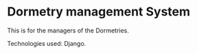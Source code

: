 # Dormetry management System
  This is for the managers of the Dormetries.
  
Technologies used:
  Django.
 
  

